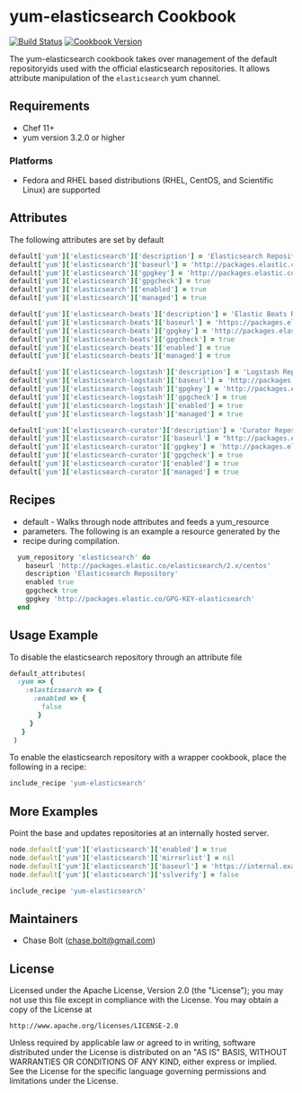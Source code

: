 # yum-elasticsearch Cookbook
[![Build Status](https://travis-ci.org/chasebolt/chef-yum-elasticsearch.svg?branch=master)](http://travis-ci.org/chasebolt/chef-yum-elasticsearch) [![Cookbook Version](https://img.shields.io/cookbook/v/yum-elasticsearch.svg)](https://supermarket.chef.io/cookbooks/yum-elasticsearch)

The yum-elasticsearch cookbook takes over management of the default repositoryids used with the official elasticsearch repositories. It allows attribute manipulation of the `elasticsearch` yum channel.

## Requirements
- Chef 11+
- yum version 3.2.0 or higher

### Platforms
- Fedora and RHEL based distributions (RHEL, CentOS, and Scientific Linux) are supported

## Attributes
The following attributes are set by default

```ruby
default['yum']['elasticsearch']['description'] = 'Elasticsearch Repository'
default['yum']['elasticsearch']['baseurl'] = 'http://packages.elastic.co/elasticsearch/2.x/centos'
default['yum']['elasticsearch']['gpgkey'] = 'http://packages.elastic.co/GPG-KEY-elasticsearch'
default['yum']['elasticsearch']['gpgcheck'] = true
default['yum']['elasticsearch']['enabled'] = true
default['yum']['elasticsearch']['managed'] = true

default['yum']['elasticsearch-beats']['description'] = 'Elastic Beats Repository'
default['yum']['elasticsearch-beats']['baseurl'] = 'https://packages.elastic.co/beats/yum/el/$basearch'
default['yum']['elasticsearch-beats']['gpgkey'] = 'http://packages.elastic.co/GPG-KEY-elasticsearch'
default['yum']['elasticsearch-beats']['gpgcheck'] = true
default['yum']['elasticsearch-beats']['enabled'] = true
default['yum']['elasticsearch-beats']['managed'] = true

default['yum']['elasticsearch-logstash']['description'] = 'Logstash Repository'
default['yum']['elasticsearch-logstash']['baseurl'] = 'http://packages.elastic.co/logstash/2.1/centos'
default['yum']['elasticsearch-logstash']['gpgkey'] = 'http://packages.elastic.co/GPG-KEY-elasticsearch'
default['yum']['elasticsearch-logstash']['gpgcheck'] = true
default['yum']['elasticsearch-logstash']['enabled'] = true
default['yum']['elasticsearch-logstash']['managed'] = true

default['yum']['elasticsearch-curator']['description'] = 'Curator Repository'
default['yum']['elasticsearch-curator']['baseurl'] = "http://packages.elastic.co/curator/3/centos/#{node['platform_version'].to_i}"
default['yum']['elasticsearch-curator']['gpgkey'] = 'http://packages.elastic.co/GPG-KEY-elasticsearch'
default['yum']['elasticsearch-curator']['gpgcheck'] = true
default['yum']['elasticsearch-curator']['enabled'] = true
default['yum']['elasticsearch-curator']['managed'] = true


```

## Recipes
- default - Walks through node attributes and feeds a yum_resource
- parameters. The following is an example a resource generated by the
- recipe during compilation.

```ruby
  yum_repository 'elasticsearch' do
    baseurl 'http://packages.elastic.co/elasticsearch/2.x/centos'
    description 'Elasticsearch Repository'
    enabled true
    gpgcheck true
    gpgkey 'http://packages.elastic.co/GPG-KEY-elasticsearch'
  end
```

## Usage Example
To disable the elasticsearch repository through an attribute file

```ruby
default_attributes(
  :yum => {
    :elasticsearch => {
      :enabled => {
        false
       }
     }
   }
 )
```

To enable the elasticsearch repository with a wrapper cookbook, place the following in a recipe:

```ruby
include_recipe 'yum-elasticsearch'
```

## More Examples
Point the base and updates repositories at an internally hosted server.

```ruby
node.default['yum']['elasticsearch']['enabled'] = true
node.default['yum']['elasticsearch']['mirrorlist'] = nil
node.default['yum']['elasticsearch']['baseurl'] = 'https://internal.example.com/elasticsearch/6/os/x86_64'
node.default['yum']['elasticsearch']['sslverify'] = false

include_recipe 'yum-elasticsearch'
```

## Maintainers

* Chase Bolt (<chase.bolt@gmail.com>)

## License
Licensed under the Apache License, Version 2.0 (the "License");
you may not use this file except in compliance with the License.
You may obtain a copy of the License at

    http://www.apache.org/licenses/LICENSE-2.0

Unless required by applicable law or agreed to in writing, software
distributed under the License is distributed on an "AS IS" BASIS,
WITHOUT WARRANTIES OR CONDITIONS OF ANY KIND, either express or implied.
See the License for the specific language governing permissions and
limitations under the License.
